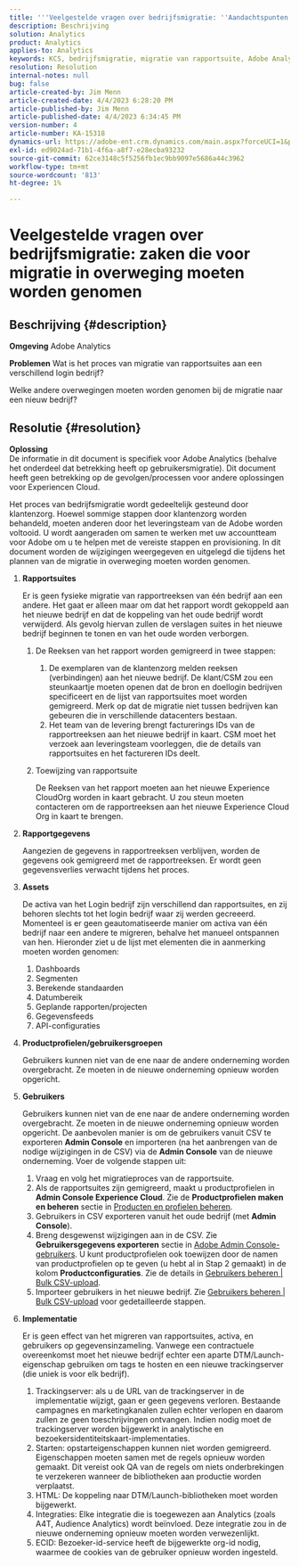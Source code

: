 ```yaml
---
title: '''Veelgestelde vragen over bedrijfsmigratie: ''Aandachtspunten voor migratie'''
description: Beschrijving
solution: Analytics
product: Analytics
applies-to: Analytics
keywords: KCS, bedrijfsmigratie, migratie van rapportsuite, Adobe Analytics, Admin Console, veelgestelde vragen, nieuw bedrijf, provisioning, CSM, accountteam voor Adobe, Veelgestelde vragen
resolution: Resolution
internal-notes: null
bug: false
article-created-by: Jim Menn
article-created-date: 4/4/2023 6:28:20 PM
article-published-by: Jim Menn
article-published-date: 4/4/2023 6:34:45 PM
version-number: 4
article-number: KA-15318
dynamics-url: https://adobe-ent.crm.dynamics.com/main.aspx?forceUCI=1&pagetype=entityrecord&etn=knowledgearticle&id=537db277-16d3-ed11-a7c7-6045bd006b4b
exl-id: ed9024ad-71b1-4f6a-a8f7-e28ecba93232
source-git-commit: 62ce3148c5f5256fb1ec9bb9097e5686a44c3962
workflow-type: tm+mt
source-wordcount: '813'
ht-degree: 1%

---
```


# Veelgestelde vragen over bedrijfsmigratie: zaken die voor migratie in overweging moeten worden genomen

## Beschrijving {#description}


<b>Omgeving</b>
Adobe Analytics

<b>Problemen</b>
Wat is het proces van migratie van rapportsuites aan een verschillend login bedrijf?

Welke andere overwegingen moeten worden genomen bij de migratie naar een nieuw bedrijf?


## Resolutie {#resolution}


<b>Oplossing</b>
<br>De informatie in dit document is specifiek voor Adobe Analytics (behalve het onderdeel dat betrekking heeft op gebruikersmigratie). Dit document heeft geen betrekking op de gevolgen/processen voor andere oplossingen voor Experiencen Cloud.<br>




Het proces van bedrijfsmigratie wordt gedeeltelijk gesteund door klantenzorg. Hoewel sommige stappen door klantenzorg worden behandeld, moeten anderen door het leveringsteam van de Adobe worden voltooid. U wordt aangeraden om samen te werken met uw accountteam voor Adobe om u te helpen met de vereiste stappen en provisioning. In dit document worden de wijzigingen weergegeven en uitgelegd die tijdens het plannen van de migratie in overweging moeten worden genomen.

1. <b>Rapportsuites</b>

   Er is geen fysieke migratie van rapportreeksen van één bedrijf aan een andere. Het gaat er alleen maar om dat het rapport wordt gekoppeld aan het nieuwe bedrijf en dat de koppeling van het oude bedrijf wordt verwijderd. Als gevolg hiervan zullen de verslagen suites in het nieuwe bedrijf beginnen te tonen en van het oude worden verborgen.

   1. De Reeksen van het rapport worden gemigreerd in twee stappen:
      1. De exemplaren van de klantenzorg melden reeksen (verbindingen) aan het nieuwe bedrijf. De klant/CSM zou een steunkaartje moeten openen dat de bron en doellogin bedrijven specificeert en de lijst van rapportsuites moet worden gemigreerd. Merk op dat de migratie niet tussen bedrijven kan gebeuren die in verschillende datacenters bestaan.
      2. Het team van de levering brengt facturerings IDs van de rapportreeksen aan het nieuwe bedrijf in kaart. CSM moet het verzoek aan leveringsteam voorleggen, die de details van rapportsuites en het factureren IDs deelt.
   2. Toewijzing van rapportsuite

      De Reeksen van het rapport moeten aan het nieuwe Experience CloudOrg worden in kaart gebracht. U zou steun moeten contacteren om de rapportreeksen aan het nieuwe Experience Cloud Org in kaart te brengen.
2. <b>Rapportgegevens</b>

   Aangezien de gegevens in rapportreeksen verblijven, worden de gegevens ook gemigreerd met de rapportreeksen. Er wordt geen gegevensverlies verwacht tijdens het proces.
3. <b>Assets</b>

   De activa van het Login bedrijf zijn verschillend dan rapportsuites, en zij behoren slechts tot het login bedrijf waar zij werden gecreeerd. Momenteel is er geen geautomatiseerde manier om activa van één bedrijf naar een andere te migreren, behalve het manueel ontspannen van hen. Hieronder ziet u de lijst met elementen die in aanmerking moeten worden genomen:

   1. Dashboards
   2. Segmenten
   3. Berekende standaarden
   4. Datumbereik
   5. Geplande rapporten/projecten
   6. Gegevensfeeds
   7. API-configuraties
4. <b>Productprofielen/gebruikersgroepen</b>

   Gebruikers kunnen niet van de ene naar de andere onderneming worden overgebracht. Ze moeten in de nieuwe onderneming opnieuw worden opgericht.
5. <b>Gebruikers</b>

   Gebruikers kunnen niet van de ene naar de andere onderneming worden overgebracht. Ze moeten in de nieuwe onderneming opnieuw worden opgericht. De aanbevolen manier is om de gebruikers vanuit CSV te exporteren <b>Admin Console</b> en importeren (na het aanbrengen van de nodige wijzigingen in de CSV) via de <b>Admin Console</b> van de nieuwe onderneming. Voer de volgende stappen uit:

   1. Vraag en volg het migratieproces van de rapportsuite.
   2. Als de rapportsuites zijn gemigreerd, maakt u productprofielen in <b>Admin Console Experience Cloud</b>. Zie de <b>Productprofielen maken en beheren</b> sectie in [Producten en profielen beheren](https://helpx.adobe.com/in/enterprise/using/manage-products-and-profiles.html).
   3. Gebruikers in CSV exporteren vanuit het oude bedrijf (met <b>Admin Console</b>).
   4. Breng desgewenst wijzigingen aan in de CSV. Zie <b>Gebruikersgegevens exporteren</b> sectie in [Adobe Admin Console-gebruikers](https://helpx.adobe.com/in/enterprise/using/users.html). U kunt productprofielen ook toewijzen door de namen van productprofielen op te geven (u hebt al in Stap 2 gemaakt) in de kolom <b>Productconfiguraties</b>. Zie de details in [Gebruikers beheren | Bulk CSV-upload](https://helpx.adobe.com/in/enterprise/using/bulk-upload-users.html).
   5. Importeer gebruikers in het nieuwe bedrijf. Zie [Gebruikers beheren | Bulk CSV-upload](https://helpx.adobe.com/in/enterprise/using/bulk-upload-users.html) voor gedetailleerde stappen.
6. <b>Implementatie</b>

   Er is geen effect van het migreren van rapportsuites, activa, en gebruikers op gegevensinzameling. Vanwege een contractuele overeenkomst moet het nieuwe bedrijf echter een aparte DTM/Launch-eigenschap gebruiken om tags te hosten en een nieuwe trackingserver (die uniek is voor elk bedrijf).

   1. Trackingserver: als u de URL van de trackingserver in de implementatie wijzigt, gaan er geen gegevens verloren. Bestaande campagnes en marketingkanalen zullen echter verlopen en daarom zullen ze geen toeschrijvingen ontvangen. Indien nodig moet de trackingserver worden bijgewerkt in analytische en bezoekersidentiteitskaart-implementaties.
   2. Starten: opstarteigenschappen kunnen niet worden gemigreerd. Eigenschappen moeten samen met de regels opnieuw worden gemaakt. Dit vereist ook QA van de regels om niets onderbrekingen te verzekeren wanneer de bibliotheken aan productie worden verplaatst.
   3. HTML: De koppeling naar DTM/Launch-bibliotheken moet worden bijgewerkt.
   4. Integraties: Elke integratie die is toegewezen aan Analytics (zoals A4T, Audience Analytics) wordt beïnvloed. Deze integratie zou in de nieuwe onderneming opnieuw moeten worden verwezenlijkt.
   5. ECID: Bezoeker-id-service heeft de bijgewerkte org-id nodig, waarmee de cookies van de gebruiker opnieuw worden ingesteld.
